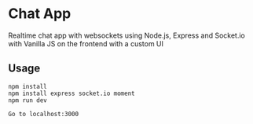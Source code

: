 # Chat App
Realtime chat app with websockets using Node.js, Express and Socket.io with Vanilla JS on the frontend with a custom UI

## Usage
```
npm install
npm install express socket.io moment
npm run dev

Go to localhost:3000
```


